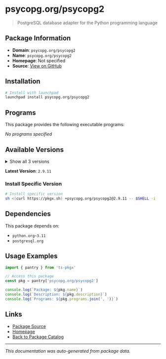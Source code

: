 # psycopg.org/psycopg2

> PostgreSQL database adapter for the Python programming language

## Package Information

- **Domain**: `psycopg.org/psycopg2`
- **Name**: `psycopg.org/psycopg2`
- **Homepage**: Not specified
- **Source**: [View on GitHub](https://github.com/pkgxdev/pantry/tree/main/projects/psycopg.org/psycopg2/package.yml)

## Installation

```bash
# Install with launchpad
launchpad install psycopg.org/psycopg2
```

## Programs

This package provides the following executable programs:

*No programs specified*

## Available Versions

<details>
<summary>Show all 3 versions</summary>

- `2.9.11`, `2.9.10`, `2.9.9`

</details>

**Latest Version**: `2.9.11`

### Install Specific Version

```bash
# Install specific version
sh <(curl https://pkgx.sh) +psycopg.org/psycopg2@2.9.11 -- $SHELL -i
```

## Dependencies

This package depends on:

- `python.org~3.11`
- `postgresql.org`

## Usage Examples

```typescript
import { pantry } from 'ts-pkgx'

// Access this package
const pkg = pantry['psycopg.org/psycopg2']

console.log(`Package: ${pkg.name}`)
console.log(`Description: ${pkg.description}`)
console.log(`Programs: ${pkg.programs.join(', ')}`)
```

## Links

- [Package Source](https://github.com/pkgxdev/pantry/tree/main/projects/psycopg.org/psycopg2/package.yml)
- [Homepage](#)
- [Back to Package Catalog](../../../package-catalog.md)

---

*This documentation was auto-generated from package data.*
